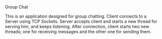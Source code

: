 Group Chat

This is an application designed for group chatting. Client connects to a Server using TCP Sockets. Server accepts client and starts a new thread for serving him, and keeps listening. After connection, client starts two new threads; one for receiving messages and the other one for sending them.
